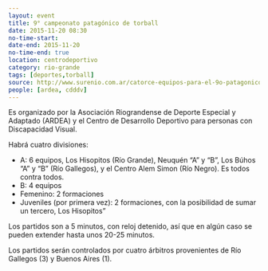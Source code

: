 ```yaml
---
layout: event 
title: 9° campeonato patagónico de torball
date: 2015-11-20 08:30
no-time-start: 
date-end: 2015-11-20
no-time-end: true
location: centrodeportivo
category: rio-grande
tags: [deportes,torball]
source: http://www.surenio.com.ar/catorce-equipos-para-el-9o-patagonico-de-torball/
people: [ardea, cdddv]
---
```


Es organizado por la Asociación Riograndense de Deporte Especial y Adaptado (ARDEA) y el Centro de Desarrollo Deportivo para personas con Discapacidad Visual.

Habrá cuatro divisiones: 

- A: 6 equipos, Los Hisopitos (Río Grande), Neuquén “A” y “B”, Los Búhos “A” y “B” (Río Gallegos), y el Centro Alem Simon (Río Negro). Es todos contra todos.
- B: 4 equipos
- Femenino: 2 formaciones
- Juveniles (por primera vez): 2 formaciones, con la posibilidad de sumar un tercero, Los Hisopitos”

Los partidos son a 5 minutos, con reloj detenido, así que en algún caso se pueden extender hasta unos 20-25 minutos. 

Los partidos serán controlados por cuatro árbitros provenientes de Río Gallegos (3) y Buenos Aires (1).